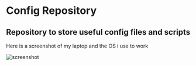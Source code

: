 # Config Repository

## Repository to store useful config files and scripts

Here is a screenshot of my laptop and the OS i use to work

![screenshot](https://user-images.githubusercontent.com/15232456/40352979-9dfea46c-5db0-11e8-9795-2faaa864ab33.png)
